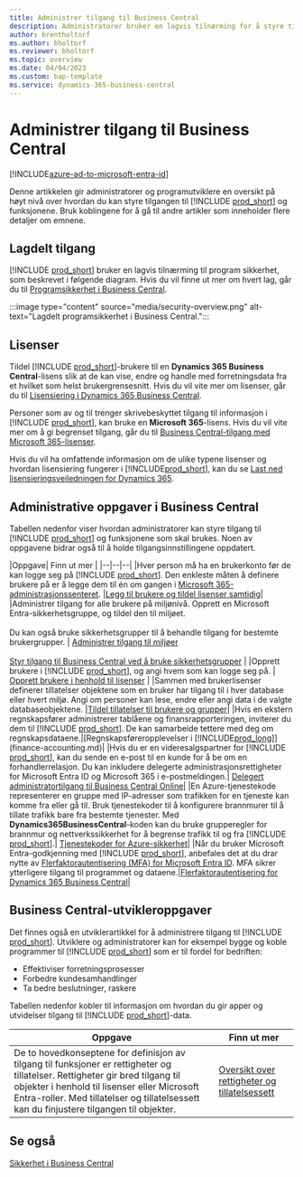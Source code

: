 ```yaml
---
title: Administrer tilgang til Business Central
description: Administratorer bruker en lagvis tilnærming for å styre tilgang til Business Central og tilhørende funksjoner.
author: brentholtorf
ms.author: bholtorf
ms.reviewer: bholtorf
ms.topic: overview
ms.date: 04/04/2023
ms.custom: bap-template
ms.service: dynamics-365-business-central
---
```


# <a name="manage-access-to-business-central"></a>Administrer tilgang til Business Central

[!INCLUDE[azure-ad-to-microsoft-entra-id](~/../shared-content/shared/azure-ad-to-microsoft-entra-id.md)]

Denne artikkelen gir administratorer og programutviklere en oversikt på høyt nivå over hvordan du kan styre tilgangen til [!INCLUDE [prod_short](includes/prod_short.md)] og funksjonene. Bruk koblingene for å gå til andre artikler som inneholder flere detaljer om emnene.

## <a name="layered-access"></a>Lagdelt tilgang

[!INCLUDE [prod_short](includes/prod_short.md)] bruker en lagvis tilnærming til program sikkerhet, som beskrevet i følgende diagram. Hvis du vil finne ut mer om hvert lag, går du til [Programsikkerhet i Business Central](/dynamics365/business-central/dev-itpro/security/security-application).

:::image type="content" source="media/security-overview.png" alt-text="Lagdelt programsikkerhet i Business Central.":::

## <a name="licenses"></a>Lisenser

Tildel [!INCLUDE [prod_short](includes/prod_short.md)]-brukere til en **Dynamics 365 Business Central**-lisens slik at de kan vise, endre og handle med forretningsdata fra et hvilket som helst brukergrensesnitt. Hvis du vil vite mer om lisenser, går du til [Lisensiering i Dynamics 365 Business Central](/dynamics365/business-central/dev-itpro/deployment/licensing).

Personer som av og til trenger skrivebeskyttet tilgang til informasjon i [!INCLUDE [prod_short](includes/prod_short.md)], kan bruke en **Microsoft 365**-lisens. Hvis du vil vite mer om å gi begrenset tilgang, går du til [Business Central-tilgang med Microsoft 365-lisenser](admin-access-with-m365-license.md).

Hvis du vil ha omfattende informasjon om de ulike typene lisenser og hvordan lisensiering fungerer i [!INCLUDE[prod_short](includes/prod_short.md)], kan du se [Last ned lisensieringsveiledningen for Dynamics 365](https://go.microsoft.com/fwlink/?LinkId=866544).

## <a name="business-central-administrator-tasks"></a>Administrative oppgaver i Business Central

Tabellen nedenfor viser hvordan administratorer kan styre tilgang til [!INCLUDE [prod_short](includes/prod_short.md)] og funksjonene som skal brukes. Noen av oppgavene bidrar også til å holde tilgangsinnstillingene oppdatert.

|Oppgave| Finn ut mer |
|--|--|--|
|Hver person må ha en brukerkonto før de kan logge seg på [!INCLUDE [prod_short](includes/prod_short.md)]. Den enkleste måten å definere brukere på er å legge dem til én om gangen i [Microsoft 365-administrasjonssenteret](https://go.microsoft.com/fwlink/p/?linkid=2024339). |[Legg til brukere og tildel lisenser samtidig](/microsoft-365/admin/add-users/add-users)|
|Administrer tilgang for alle brukere på miljønivå. Opprett en Microsoft Entra-sikkerhetsgruppe, og tildel den til miljøet.<br><br> Du kan også bruke sikkerhetsgrupper til å behandle tilgang for bestemte brukergrupper. | [Administrer tilgang til miljøer](/dynamics365/business-central/dev-itpro/administration/tenant-admin-center-manage-access)<br><br>[Styr tilgang til Business Central ved å bruke sikkerhetsgrupper](ui-security-groups.md) |
|Opprett brukere i [!INCLUDE [prod_short](includes/prod_short.md)], og angi hvem som kan logge seg på. | [Opprett brukere i henhold til lisenser](ui-how-users-permissions.md) |
|Sammen med brukerlisenser definerer tillatelser objektene som en bruker har tilgang til i hver database eller hvert miljø. Angi om personer kan lese, endre eller angi data i de valgte databaseobjektene. |[Tildel tillatelser til brukere og grupper](ui-define-granular-permissions.md)|
|Hvis en ekstern regnskapsfører administrerer tablåene og finansrapporteringen, inviterer du dem til [!INCLUDE [prod_short](includes/prod_short.md)]. De kan samarbeide tettere med deg om regnskapsdataene.|[Regnskapsføreropplevelser i [!INCLUDE[prod_long](includes/prod_long.md)]](finance-accounting.md)|
|Hvis du er en videresalgspartner for [!INCLUDE [prod_short](includes/prod_short.md)], kan du sende en e-post til en kunde for å be om en forhandlerrelasjon. Du kan inkludere delegerte administrasjonsrettigheter for Microsoft Entra ID og Microsoft 365 i e-postmeldingen.| [Delegert administratortilgang til Business Central Online](/dynamics365/business-central/dev-itpro/administration/delegated-admin)|
|En Azure-tjenestekode representerer en gruppe med IP-adresser som trafikken for en tjeneste kan komme fra eller gå til. Bruk tjenestekoder til å konfigurere brannmurer til å tillate trafikk bare fra bestemte tjenester. Med **Dynamics365BusinessCentral**-koden kan du bruke grupperegler for brannmur og nettverkssikkerhet for å begrense trafikk til og fra [!INCLUDE [prod_short](includes/prod_short.md)].| [Tjenestekoder for Azure-sikkerhet](/dynamics365/business-central/dev-itpro/security/security-service-tags)|
|Når du bruker Microsoft Entra-godkjenning med [!INCLUDE [prod_short](includes/prod_short.md)], anbefales det at du drar nytte av [Flerfaktorautentisering (MFA) for Microsoft Entra ID](/azure/active-directory/authentication/concept-mfa-howitworks). MFA sikrer ytterligere tilgang til programmet og dataene.|[Flerfaktorautentisering for Dynamics 365 Business Central](/dynamics365/business-central/dev-itpro/security/multifactor-authentication)|

## <a name="business-central-developer-tasks"></a>Business Central-utvikleroppgaver

Det finnes også en utviklerartikkel for å administrere tilgang til [!INCLUDE [prod_short](includes/prod_short.md)]. Utviklere og administratorer kan for eksempel bygge og koble programmer til [!INCLUDE [prod_short](includes/prod_short.md)] som er til fordel for bedriften:  

* Effektiviser forretningsprosesser
* Forbedre kundesamhandlinger
* Ta bedre beslutninger, raskere

Tabellen nedenfor kobler til informasjon om hvordan du gir apper og utvidelser tilgang til [!INCLUDE [prod_short](includes/prod_short.md)]-data.

| Oppgave | Finn ut mer |
|--|--|
|De to hovedkonseptene for definisjon av tilgang til funksjoner er rettigheter og tillatelser. Rettigheter gir bred tilgang til objekter i henhold til lisenser eller Microsoft Entra-roller. Med tillatelser og tillatelsessett kan du finjustere tilgangen til objekter. |[Oversikt over rettigheter og tillatelsessett](/dynamics365/business-central/dev-itpro/developer/devenv-entitlements-and-permissionsets-overview)|

## <a name="see-also"></a>Se også

[Sikkerhet i Business Central](/dynamics365/business-central/dev-itpro/security/security-and-protection)
